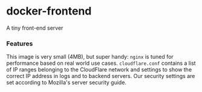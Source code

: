 # docker-frontend
A tiny front-end server

### Features

This image is very small (4MB), but super handy: `nginx` is tuned for
performance based on real world use cases. `cloudflare.conf` contains
a list of IP ranges belonging to the CloudFlare network and settings
to show the correct IP address in logs and to backend servers. Our
security settings are set according to Mozilla's server security guide.
